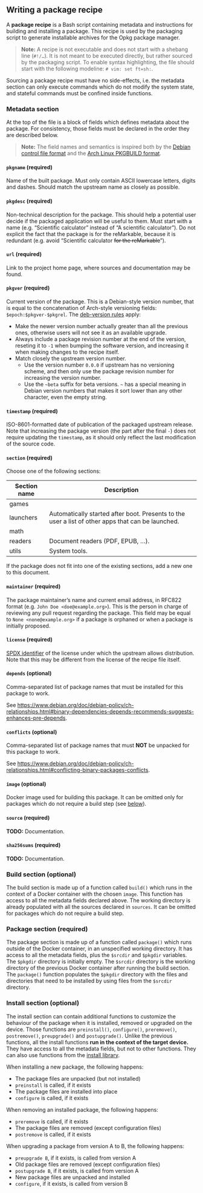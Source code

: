 ## Writing a package recipe

A **package recipe** is a Bash script containing metadata and instructions for building and installing a package.
This recipe is used by the packaging script to generate installable archives for the Opkg package manager.

> **Note:** A recipe is not executable and does not start with a shebang line (`#!/…`).
> It is not meant to be executed directly, but rather sourced by the packaging script.
> To enable syntax highlighting, the file should start with the following modeline: `# vim: set ft=sh:`.

Sourcing a package recipe must have no side-effects, i.e. the metadata section can only execute commands which do not modify the system state, and stateful commands must be confined inside functions.

### Metadata section

At the top of the file is a block of fields which defines metadata about the package.
For consistency, those fields must be declared in the order they are described below.

> **Note:** The field names and semantics is inspired both by the [Debian control file format](https://www.debian.org/doc/debian-policy/ch-controlfields.html) and the [Arch Linux PKGBUILD format](https://wiki.archlinux.org/index.php/PKGBUILD).

#### `pkgname` (required)

Name of the built package.
Must only contain ASCII lowercase letters, digits and dashes.
Should match the upstream name as closely as possible.

#### `pkgdesc` (required)

Non-technical description for the package.
This should help a potential user decide if the packaged application will be useful to them.
Must start with a name (e.g. “Scientific calculator” instead of “A scientific calculator”).
Do not explicit the fact that the package is for the reMarkable, because it is redundant (e.g. avoid “Scientific calculator ~~for the reMarkable~~”).

#### `url` (required)

Link to the project home page, where sources and documentation may be found.

#### `pkgver` (required)

Current version of the package.
This is a Debian-style version number, that is equal to the concatenation of Arch-style versioning fields: `$epoch:$pkgver-$pkgrel`.
The [deb-version rules](https://manpages.debian.org/wheezy/dpkg-dev/deb-version.5.en.html) apply:

* Make the newer version number actually greater than all the previous ones, otherwise users will not see it as an available upgrade.
* Always include a package revision number at the end of the version, reseting it to `-1` when bumping the software version, and increasing it when making changes to the recipe itself.
* Match closely the upstream version number.
    - Use the version number `0.0.0` if upstream has no versioning scheme, and then only use the package revision number for increasing the version number.
    - Use the `~beta` suffix for beta versions. `~` has a special meaning in Debian version numbers that makes it sort lower than any other character, even the empty string.

#### `timestamp` (required)

ISO-8601-formatted date of publication of the packaged upstream release.
Note that increasing the package version (the part after the final `-`) does not require updating the `timestamp`, as it should only reflect the last modification of the source code.

#### `section` (required)

Choose one of the following sections:

Section name    | Description
----------------|----------------------------------
games           |
launchers       | Automatically started after boot. Presents to the user a list of other apps that can be launched.
math            |
readers         | Document readers (PDF, EPUB, …).
utils           | System tools.

If the package does not fit into one of the existing sections, add a new one to this document. 

#### `maintainer` (required)

The package maintainer’s name and current email address, in RFC822 format (e.g. `John Doe <doe@example.org>`).
This is the person in charge of reviewing any pull request regarding the package.
This field may be equal to `None <none@example.org>` if a package is orphaned or when a package is initially proposed.

#### `license` (required)

[SPDX identifier](https://spdx.org/licenses/) of the license under which the upstream allows distribution. Note that this may be different from the license of the recipe file itself.

#### `depends` (optional)

Comma-separated list of package names that must be installed for this package to work.

See <https://www.debian.org/doc/debian-policy/ch-relationships.html#binary-dependencies-depends-recommends-suggests-enhances-pre-depends>.

#### `conflicts` (optional)

Comma-separated list of package names that must **NOT** be unpacked for this package to work.

See <https://www.debian.org/doc/debian-policy/ch-relationships.html#conflicting-binary-packages-conflicts>.

#### `image` (optional)

Docker image used for building this package.
It can be omitted only for packages which do not require a build step (see [below](#build-section-optional)).

#### `source` (required)

**TODO:** Documentation.

#### `sha256sums` (required)

**TODO:** Documentation.

### Build section (optional)

The build section is made up of a function called `build()` which runs in the context of a Docker container with the chosen `image`.
This function has access to all the metadata fields declared above.
The working directory is already populated with all the sources declared in `sources`.
It can be omitted for packages which do not require a build step.

### Package section (required)

The package section is made up of a function called `package()` which runs outside of the Docker container, in an unspecified working directory.
It has access to all the metadata fields, plus the `$srcdir` and `$pkgdir` variables.
The `$pkgdir` directory is initially empty.
The `$srcdir` directory is the working directory of the previous Docker container after running the build section.
The `package()` function populates the `$pkgdir` directory with the files and directories that need to be installed by using files from the `$srcdir` directory.

### Install section (optional)

The install section can contain additional functions to customize the behaviour of the package when it is installed, removed or upgraded on the device.
Those functions are `preinstall()`, `configure()`, `preremove()`, `postremove()`, `preupgrade()` and `postupgrade()`.
Unlike the previous functions, all the install functions **run in the context of the target device.**
They have access to all the metadata fields, but not to other functions.
They can also use functions from the [install library](scripts/install-lib).

When installing a new package, the following happens:

* The package files are unpacked (but not installed)
* `preinstall` is called, if it exists
* The package files are installed into place
* `configure` is called, if it exists

When removing an installed package, the following happens:

* `preremove` is called, if it exists
* The package files are removed (except configuration files)
* `postremove` is called, if it exists

When upgrading a package from version A to B, the following happens:

* `preupgrade B`, if it exists, is called from version A
* Old package files are removed (except configuration files)
* `postupgrade B`, if it exists, is called from version A
* New package files are unpacked and installed
* `configure`, if it exists, is called from version B
